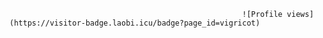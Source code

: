 

                                                        ![Profile views](https://visitor-badge.laobi.icu/badge?page_id=vigricot)
